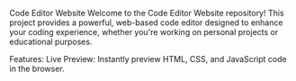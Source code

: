 Code Editor Website
Welcome to the Code Editor Website repository! This project provides a powerful, web-based code editor designed to enhance your coding experience,
whether you're working on personal projects or educational purposes.


Features:
Live Preview: Instantly preview HTML, CSS, and JavaScript code in the browser.
